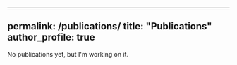 
---
permalink: /publications/
title: "Publications"
author_profile: true
---

No publications yet, but I'm working on it.
